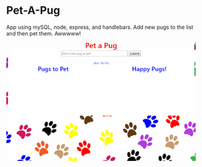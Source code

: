 # Pet-A-Pug
App using mySQL, node, express, and handlebars.  Add new pugs to the list and then pet them.  Awwwww!

![Pet a Pug demo](screencapture.gif "Pet a Pug demo")